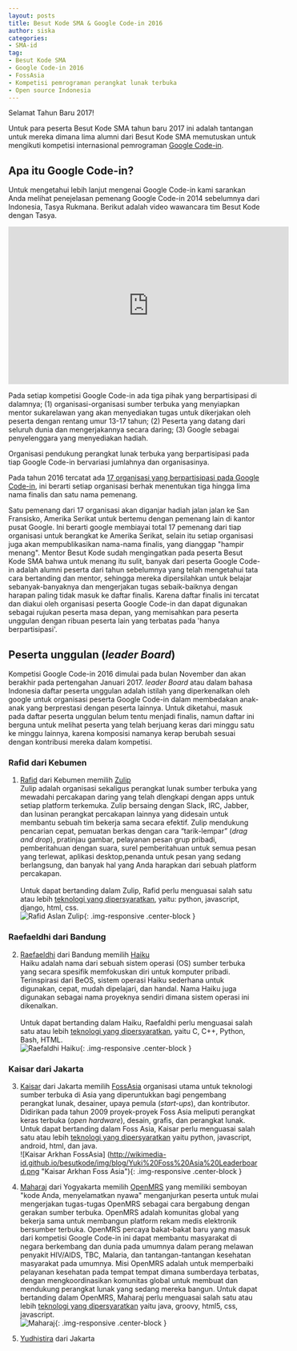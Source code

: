```yaml
---
layout: posts
title: Besut Kode SMA & Google Code-in 2016
author: siska
categories:
- SMA-id
tag:
- Besut Kode SMA
- Google Code-in 2016
- FossAsia
- Kompetisi pemrograman perangkat lunak terbuka
- Open source Indonesia 
---
```

Selamat Tahun Baru 2017! 

Untuk para peserta Besut Kode SMA tahun baru 2017 ini adalah tantangan untuk mereka dimana lima alumni dari Besut Kode SMA memutuskan untuk mengikuti kompetisi internasional pemrograman [Google Code-in](https://developers.google.com/open-source/gci/). 

## Apa itu Google Code-in? 

Untuk mengetahui lebih lanjut mengenai Google Code-in kami sarankan Anda melihat penejelasan pemenang Google Code-in 2014 sebelumnya dari Indonesia, Tasya Rukmana. Berikut adalah video wawancara tim Besut Kode dengan Tasya. 

<div class="video-container">
<iframe width="560" height="315" src="https://www.youtube.com/embed/Sj_NST0OhUc" frameborder="0" allowfullscreen></iframe>
</div>

Pada setiap kompetisi Google Code-in ada tiga pihak yang berpartisipasi di dalamnya; (1) organisasi-organisasi sumber terbuka yang menyiapkan mentor sukarelawan yang akan menyediakan tugas untuk dikerjakan oleh peserta dengan rentang umur 13-17 tahun; (2) Peserta yang datang dari seluruh dunia dan mengerjakannya secara daring; (3) Google sebagai penyelenggara yang menyediakan hadiah. 

Organisasi pendukung perangkat lunak terbuka yang berpartisipasi pada tiap Google Code-in bervariasi jumlahnya dan organisasinya.

Pada tahun 2016 tercatat ada [17 organisasi yang berpartisipasi pada Google Code-in](https://codein.withgoogle.com/organizations/), ini berarti setiap organisasi berhak menentukan tiga hingga lima nama finalis dan satu nama pemenang. 

Satu pemenang dari 17 organisasi akan diganjar hadiah jalan jalan ke San Fransisko, Amerika Serikat untuk bertemu dengan pemenang lain di kantor pusat Google. Ini berarti google membiayai total 17 pemenang dari tiap organisasi untuk berangkat ke Amerika Serikat, selain itu setiap organisasi juga akan mempublikasikan nama-nama finalis, yang dianggap "hampir menang". Mentor Besut Kode sudah mengingatkan pada peserta Besut Kode SMA bahwa untuk menang itu sulit, banyak dari peserta Google Code-in adalah alumni peserta dari tahun sebelumnya yang telah mengetahui tata cara bertanding dan mentor, sehingga mereka dipersilahkan untuk belajar sebanyak-banyaknya dan mengerjakan tugas sebaik-baiknya dengan harapan paling tidak masuk ke daftar finalis. Karena daftar finalis ini tercatat dan diakui oleh organisasi peserta Google Code-in dan dapat digunakan sebagai rujukan peserta masa depan, yang memisahkan para peserta unggulan dengan ribuan peserta lain yang terbatas pada 'hanya berpartisipasi'. 

## Peserta unggulan (*leader Board*)
Kompetisi Google Code-in 2016 dimulai pada bulan November dan akan berakhir pada pertengahan Januari 2017. *leader Board* atau dalam bahasa Indonesia daftar peserta unggulan adalah istilah yang diperkenalkan oleh google untuk organisasi peserta Google Code-in dalam membedakan anak-anak yang berprestasi dengan peserta lainnya. Untuk diketahui, masuk pada daftar peserta unggulan belum tentu menjadi finalis, namun daftar ini berguna untuk melihat peserta yang telah berjuang keras dari minggu satu ke minggu lainnya, karena komposisi namanya kerap berubah sesuai dengan kontribusi mereka dalam kompetisi. 

### Rafid dari Kebumen
1. [Rafid](https://github.com/rafidaslam) dari Kebumen memilih [Zulip](https://zulip.org/)<br>Zulip adalah organisasi sekaligus perangkat lunak sumber terbuka yang mewadahi percakapan daring yang telah dlengkapi dengan apps untuk setiap platform terkemuka. Zulip bersaing dengan Slack, IRC, Jabber, dan lusinan perangkat percakapan lainnya yang didesain untuk membantu sebuah tim bekerja sama secara efektif. Zulip mendukung pencarian cepat, pemuatan berkas dengan cara “tarik-lempar” (*drag and drop*), pratinjau gambar, pelayanan pesan grup pribadi, pemberitahuan dengan suara, surel pemberitahuan untuk semua pesan yang terlewat, aplikasi desktop,penanda untuk pesan yang sedang berlangsung, dan banyak hal yang Anda harapkan dari sebuah platform percakapan. <br><br>Untuk dapat bertanding dalam Zulip, Rafid perlu menguasai salah satu atau lebih [teknologi yang dipersyaratkan](https://codein.withgoogle.com/organizations/zulip/), yaitu: python, javascript, django, html, css. <br>![Rafid Aslan Zulip](http://wikimedia-id.github.io/besutkode/img/blog/Zulip%20Rafid%20Aslan.png "Rafid Aslan Zulip"){: .img-responsive .center-block }

### Raefaeldhi dari Bandung
2. [Raefaeldhi](https://github.com/raefaldhia) dari Bandung memilih [Haiku](https://www.haiku-os.org/)<br> Haiku adalah nama dari sebuah sistem operasi (OS) sumber terbuka yang secara spesifik memfokuskan diri untuk komputer pribadi. Terinspirasi dari BeOS, sistem operasi Haiku sederhana untuk digunakan, cepat, mudah dipelajari, dan handal. Nama Haiku juga digunakan sebagai nama proyeknya sendiri dimana sistem operasi ini dikenalkan. <br><br>Untuk dapat bertanding dalam Haiku, Raefaldhi perlu menguasai salah satu atau lebih [teknologi yang dipersyaratkan](https://codein.withgoogle.com/organizations/haiku-inc/), yaitu C, C++, Python, Bash, HTML. <br>![Raefaldhi Haiku](http://wikimedia-id.github.io/besutkode/img/blog/Haiku%20Leader%20Board.png "Raefaldhi Haiku"){: .img-responsive .center-block }

### Kaisar dari Jakarta
3. [Kaisar](https://github.com/yukiisbored) dari Jakarta memilih [FossAsia](http://fossasia.org/) organisasi utama untuk teknologi sumber terbuka di Asia yang diperuntukkan bagi pengembang perangkat lunak, desainer, upaya pemula (*start-ups*), dan kontributor. Didirikan pada tahun 2009 proyek-proyek Foss Asia meliputi perangkat keras terbuka (*open hardware*), desain, grafis, dan perangkat lunak. Untuk dapat bertanding dalam Foss Asia, Kaisar perlu menguasai salah satu atau lebih [teknologi yang dipersyaratkan](https://codein.withgoogle.com/organizations/fossasia/) yaitu python, javascript, android, html, dan java. <br>![Kaisar Arkhan FossAsia] (http://wikimedia-id.github.io/besutkode/img/blog/Yuki%20Foss%20Asia%20Leaderboard.png "Kaisar Arkhan Foss Asia"){: .img-responsive .center-block }

4. [Maharaj](https://github.com/Magicpotatoes2) dari Yogyakarta memilih [OpenMRS](http://openmrs.org/) yang memiliki semboyan "kode Anda, menyelamatkan nyawa" menganjurkan peserta untuk mulai mengerjakan tugas-tugas OpenMRS sebagai cara bergabung dengan gerakan sumber terbuka. OpenMRS adalah komunitas global yang bekerja sama untuk membangun platform rekam medis elektronik bersumber terbuka. OpenMRS percaya bakat-bakat baru yang masuk dari kompetisi Google Code-in ini dapat membantu masyarakat di negara berkembang dan dunia pada umumnya dalam perang melawan penyakit HIV/AIDS, TBC, Malaria, dan tantangan-tantangan kesehatan masyarakat pada umumnya. Misi OpenMRS adalah untuk memperbaiki pelayanan kesehatan pada tempat tempat dimana sumberdaya terbatas, dengan mengkoordinasikan komunitas global untuk membuat dan mendukung perangkat lunak yang sedang mereka bangun. Untuk dapat bertanding dalam OpenMRS, Maharaj perlu menguasai salah satu atau lebih [teknologi yang dipersyaratkan](https://codein.withgoogle.com/organizations/openmrs/) yaitu java, groovy, html5, css, javascript. <br>![Maharaj](http://wikimedia-id.github.io/besutkode/img/blog/MagicPotatoes%20Maharaj%20Yogya%20OpenMRS%20GCI.png "Maharaj Open MRS"){: .img-responsive .center-block } 
5. [Yudhistira](https://github.com/SacredWKnight) dari Jakarta
